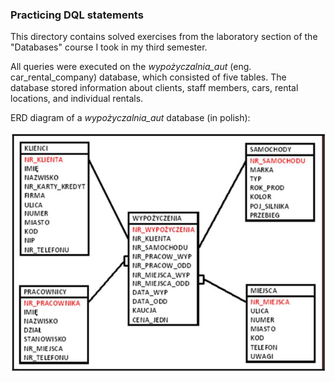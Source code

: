 ### Practicing DQL statements

This directory contains solved exercises from the laboratory section of the "Databases" course I took in my third semester. 

All queries were executed on the *wypożyczalnia_aut* (eng. car_rental_company) database, which consisted of five tables. The database stored information about clients, staff members, cars, rental locations, and individual rentals.

ERD diagram of a *wypożyczalnia_aut* database (in polish):

![Picture of ERD diagram](erd.png)